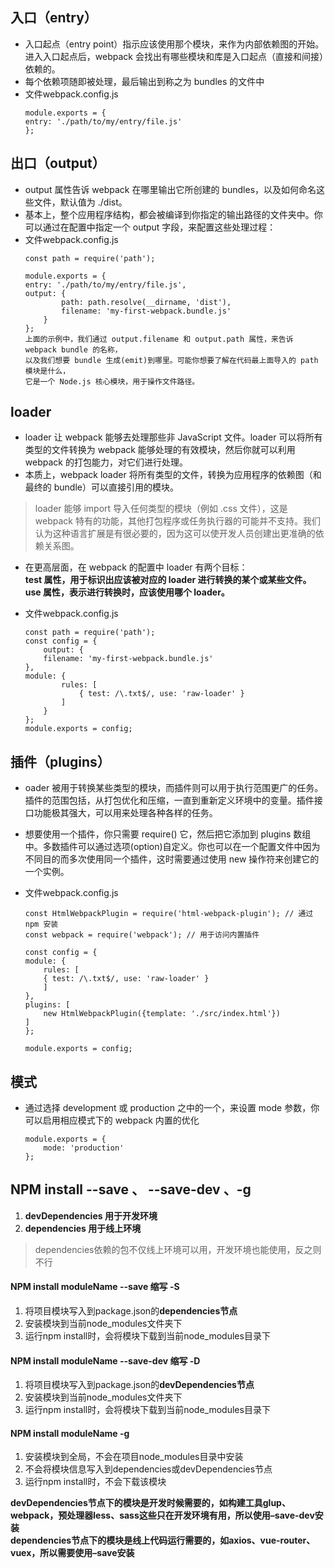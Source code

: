 ## 入口（entry）
- 入口起点（entry point）指示应该使用那个模块，来作为内部依赖图的开始。进入入口起点后，webpack 会找出有哪些模块和库是入口起点（直接和间接）依赖的。
- 每个依赖项随即被处理，最后输出到称之为 bundles 的文件中
- 文件webpack.config.js
    ```
    module.exports = {
    entry: './path/to/my/entry/file.js'
    };
    ```
## 出口（output）
- output 属性告诉 webpack 在哪里输出它所创建的 bundles，以及如何命名这些文件，默认值为 ./dist。
- 基本上，整个应用程序结构，都会被编译到你指定的输出路径的文件夹中。你可以通过在配置中指定一个 output 字段，来配置这些处理过程：
- 文件webpack.config.js
    ```
    const path = require('path');

    module.exports = {
    entry: './path/to/my/entry/file.js',
    output: {
            path: path.resolve(__dirname, 'dist'),
            filename: 'my-first-webpack.bundle.js'
        }
    };
    上面的示例中，我们通过 output.filename 和 output.path 属性，来告诉 webpack bundle 的名称，
    以及我们想要 bundle 生成(emit)到哪里。可能你想要了解在代码最上面导入的 path 模块是什么，
    它是一个 Node.js 核心模块，用于操作文件路径。
    ```     
## loader
- loader 让 webpack 能够去处理那些非 JavaScript 文件。loader 可以将所有类型的文件转换为 webpack 能够处理的有效模块，然后你就可以利用 webpack 的打包能力，对它们进行处理。
- 本质上，webpack loader 将所有类型的文件，转换为应用程序的依赖图（和最终的 bundle）可以直接引用的模块。
>loader 能够 import 导入任何类型的模块（例如 .css 文件），这是 webpack 特有的功能，其他打包程序或任务执行器的可能并不支持。我们认为这种语言扩展是有很必要的，因为这可以使开发人员创建出更准确的依赖关系图。

- 在更高层面，在 webpack 的配置中 loader 有两个目标：  
**test 属性，用于标识出应该被对应的 loader 进行转换的某个或某些文件。**  
**use 属性，表示进行转换时，应该使用哪个 loader。**

- 文件webpack.config.js
    ```
    const path = require('path');
    const config = {
        output: {
        filename: 'my-first-webpack.bundle.js'
    },
    module: {
            rules: [
                { test: /\.txt$/, use: 'raw-loader' }
            ]
        }
    };
    module.exports = config;
    ```

## 插件（plugins）
- oader 被用于转换某些类型的模块，而插件则可以用于执行范围更广的任务。插件的范围包括，从打包优化和压缩，一直到重新定义环境中的变量。插件接口功能极其强大，可以用来处理各种各样的任务。
- 想要使用一个插件，你只需要 require() 它，然后把它添加到 plugins 数组中。多数插件可以通过选项(option)自定义。你也可以在一个配置文件中因为不同目的而多次使用同一个插件，这时需要通过使用 new 操作符来创建它的一个实例。

- 文件webpack.config.js
    ```
    const HtmlWebpackPlugin = require('html-webpack-plugin'); // 通过 npm 安装
    const webpack = require('webpack'); // 用于访问内置插件

    const config = {
    module: {
        rules: [
        { test: /\.txt$/, use: 'raw-loader' }
        ]
    },
    plugins: [
        new HtmlWebpackPlugin({template: './src/index.html'})
    ]
    };

    module.exports = config;
    ```

## 模式
- 通过选择 development 或 production 之中的一个，来设置 mode 参数，你可以启用相应模式下的 webpack 内置的优化

    ```
    module.exports = {
        mode: 'production'
    };
    ```



























## NPM install --save 、 --save-dev 、-g
1. **devDependencies 用于开发环境**
2. **dependencies 用于线上环境**
>dependencies依赖的包不仅线上环境可以用，开发环境也能使用，反之则不行

#### NPM install moduleName --save  缩写 -S 
1. 将项目模块写入到package.json的**dependencies节点**
2. 安装模块到当前node_modules文件夹下
3. 运行npm install时，会将模块下载到当前node_modules目录下

#### NPM install moduleName --save-dev   缩写 -D
1. 将项目模块写入到package.json的**devDependencies节点**
2. 安装模块到当前node_modules文件夹下
3. 运行npm install时，会将模块下载到当前node_modules目录下

#### NPM install moduleName -g
1. 安装模块到全局，不会在项目node_modules目录中安装
2. 不会将模块信息写入到dependencies或devDependencies节点
3. 运行npm install时，不会下载该模块

**devDependencies节点下的模块是开发时候需要的，如构建工具glup、webpack，预处理器less、sass这些只在开发环境有用，所以使用–save-dev安装  
dependencies节点下的模块是线上代码运行需要的，如axios、vue-router、vuex，所以需要使用–save安装**